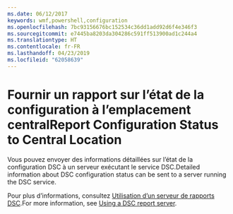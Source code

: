 ```yaml
---
ms.date: 06/12/2017
keywords: wmf,powershell,configuration
ms.openlocfilehash: 7bc93156676bc152534c36dd1add92d6f4e346f3
ms.sourcegitcommit: e7445ba8203da304286c591ff513900ad1c244a4
ms.translationtype: HT
ms.contentlocale: fr-FR
ms.lasthandoff: 04/23/2019
ms.locfileid: "62058639"
---
```

# <a name="report-configuration-status-to-central-location"></a><span data-ttu-id="3687e-102">Fournir un rapport sur l’état de la configuration à l’emplacement central</span><span class="sxs-lookup"><span data-stu-id="3687e-102">Report Configuration Status to Central Location</span></span>

<span data-ttu-id="3687e-103">Vous pouvez envoyer des informations détaillées sur l’état de la configuration DSC à un serveur exécutant le service DSC.</span><span class="sxs-lookup"><span data-stu-id="3687e-103">Detailed information about DSC configuration status can be sent to a server running the DSC service.</span></span>

<span data-ttu-id="3687e-104">Pour plus d’informations, consultez [Utilisation d’un serveur de rapports DSC](https://msdn.microsoft.com/powershell/dsc/reportserver).</span><span class="sxs-lookup"><span data-stu-id="3687e-104">For more information, see [Using a DSC report server](https://msdn.microsoft.com/powershell/dsc/reportserver).</span></span>
